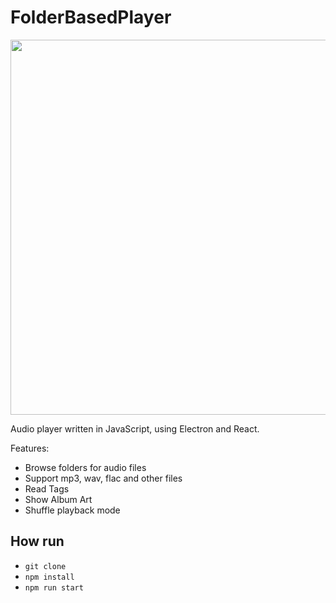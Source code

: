 # FolderBasedPlayer

<img src="https://user-images.githubusercontent.com/8940352/189097884-9246aace-bac5-483c-b007-dfc2eb96acdf.png" width="600" />

Audio player written in JavaScript, using Electron and React.

Features:

- Browse folders for audio files
- Support mp3, wav, flac and other files
- Read Tags
- Show Album Art
- Shuffle playback mode

## How run
- `git clone`
- `npm install`
- `npm run start` 

